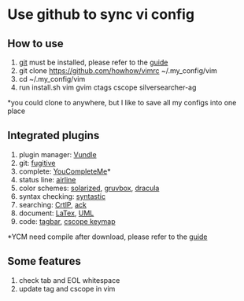 # Use github to sync vi config

## How to use
1. [git](https://git-scm.com/) must be installed, please refer to the [guide](https://gist.github.com/derhuerst/1b15ff4652a867391f03)
2. git clone https://github.com/howhow/vimrc ~/.my_config/vim
3. cd ~/.my_config/vim
4. run install.sh vim gvim ctags cscope silversearcher-ag

*you could clone to anywhere, but I like to save all my configs into one place

## Integrated plugins
1. plugin manager: [Vundle](https://github.com/VundleVim/Vundle.vim)
2. git: [fugitive](https://github.com/tpope/vim-fugitive)
3. complete: [YouCompleteMe](https://github.com/Valloric/YouCompleteMe)*
4. status line: [airline](https://github.com/vim-airline/vim-airline)
5. color schemes: [solarized](https://github.com/altercation/solarized), [gruvbox](https://github.com/morhetz/gruvbox), [dracula](https://draculatheme.com/vim/)
6. syntax checking: [syntastic](https://github.com/vim-syntastic/syntastic)
7. searching: [CrtlP](https://github.com/ctrlpvim/ctrlp.vim), [ack](https://github.com/mileszs/ack.vim)
8. document: [LaTex](https://github.com/lervag/vimtex), [UML](https://github.com/scrooloose/vim-slumlord)
9. code: [tagbar](https://github.com/majutsushi/tagbar), [cscope keymap](https://github.com/steffanc/cscopemaps.vim)

*YCM need compile after download, please refer to the [guide](https://github.com/Valloric/YouCompleteMe#installation)

## Some features
1. check tab and EOL whitespace
2. update tag and cscope in vim
